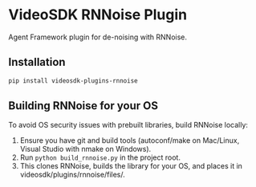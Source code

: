 # VideoSDK RNNoise Plugin

Agent Framework plugin for de-noising with RNNoise.

## Installation

```bash
pip install videosdk-plugins-rnnoise
```

## Building RNNoise for your OS

To avoid OS security issues with prebuilt libraries, build RNNoise locally:
1. Ensure you have git and build tools (autoconf/make on Mac/Linux, Visual Studio with nmake on Windows).
2. Run `python build_rnnoise.py` in the project root.
3. This clones RNNoise, builds the library for your OS, and places it in videosdk/plugins/rnnoise/files/.